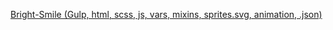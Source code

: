 [Bright-Smile (Gulp, html, scss, js, vars, mixins, sprites.svg, animation, .json)](https://rudychikfedorv.github.io/Bright-Smile/)

